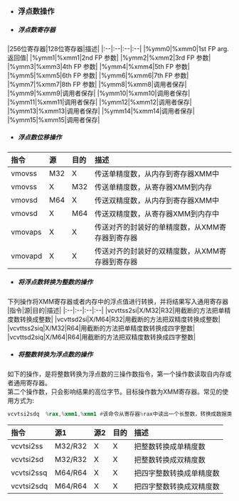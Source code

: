 * ### 浮点数操作
* ##### 浮点数寄存器
|256位寄存器|128位寄存器|描述|
|:--|:--|:--|:--|
|%ymm0|%xmm0|1st FP arg.返回值|
|%ymm1|%xmm1|2nd FP 参数|
|%ymm2|%xmm2|3rd FP 参数|
|%ymm3|%xmm3|4th FP 参数|
|%ymm4|%xmm4|5th FP 参数|
|%ymm5|%xmm5|6th FP 参数|
|%ymm6|%xmm6|7th FP 参数|
|%ymm7|%xmm7|8th FP 参数|
|%ymm8|%xmm8|调用者保存|
|%ymm9|%xmm9|调用者保存|
|%ymm10|%xmm10|调用者保存|
|%ymm11|%xmm11|调用者保存|
|%ymm12|%xmm12|调用者保存|
|%ymm13|%xmm13|调用者保存|
|%ymm14|%xmm14|调用者保存|
|%ymm15|%xmm15|调用者保存|
* ##### 浮点数位移操作
|指令|源|目的|描述|
|:--|:--|:--|:--|
|vmovss|M32|X|传送单精度数，从内存到寄存器XMM中|
|vmovss|X|M32|传送单精度数，从寄存器XMM到内存|
|vmovsd|M64|X|传送双精度数，从内存到寄存器XMM中|
|vmovsd|X|M64|传送双精度数，从寄存器XMM到内存中|
|vmovaps|X|X|传送对齐的封装好的单精度数，从XMM寄存器到寄存器|
|vmovapd|X|X|传送对齐的封装好的双精度数，从XMM寄存器到寄存器|
* ##### 将浮点数转换为整数的操作
下列操作将XMM寄存器或者内存中的浮点值进行转换，并将结果写入通用寄存器
|指令|源|目的|描述|
|:--|:--|:--|:--|
|vcvttss2si|X/M32|R32|用截断的方法把单精度数转换成整数|
|vcvttsd2si|X/M64|R32|用截断的方法把双精度转换成整数|
|vcvttss2siq|X/M32|R64|用截断的方法把单精度数转换成四字整数|
|vcvttsd2siq|X/M64|R64|用截断的方法把双精度数转换成四字整数|
* ##### 将整数转换为浮点数的操作
如下的操作，是将整数转换为浮点数的三操作数指令，第一个操作数读取自内存或者通用寄存器。  
第二个操作数，只会影响结果的高位字节。目标操作数为XMM寄存器。常见的使用方式为:
```asm
vcvtsi2sdq  %rax,%xmm1,%xmm1 #该命令从寄存器%rax中读出一个长整数，转换成数据类型double,并将结果存放进XMM寄存器%xmm1低字节中。
```
|指令|源1|源2|目的|描述|
|:--|:--|:--|:--|:--|
|vcvtsi2ss|M32/R32|X|X|把整数转换成单精度数|
|vcvtsi2sd|M32/R32|X|X|把整数转换成双精度数|
|vcvtsi2ssq|M64/R64|X|X|把四字整数转换成单精度数|
|vcvtsi2sdq|M64/R64|X|X|把四字整数转换成双精度数|

